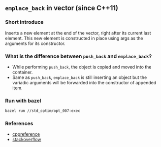 ## `emplace_back` in vector (since C++11)

### Short introduce
Inserts a new element at the end of the vector, right after its current last element. This new element is constructed in place using args as the arguments for its constructor.

### What is the difference between `push_back` and `emplace_back`?
- While performing `push_back`, the object is copied and moved into the container.
- Same as `push_back`, `emplace_back` is still inserting an object but the variadic arguments will be forwarded into the constructor of appended item.

### Run with bazel
```bash
bazel run //std_optim/opt_007:exec
```

### References
- [cppreference](https://en.cppreference.com/w/cpp/container/vector/emplace_back)
- [stackoverflow](https://stackoverflow.com/questions/4303513/push-back-vs-emplace-back)
